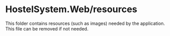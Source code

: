 # HostelSystem.Web/resources

This folder contains resources (such as images) needed by the application. This file can
be removed if not needed.
